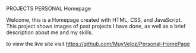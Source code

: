 PROJECTS PERSONAL Homepage

Welcome, this is a Homepage created with HTML, CSS, and JavaScript. This project shows images of past projects I have done,
as well as a brief description about me and my skills.

to view the live site visit https://github.com/MuyVeloz/Personal-HomePage
